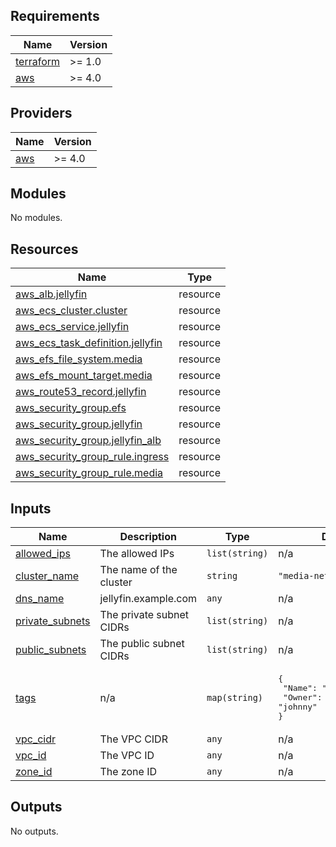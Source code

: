 <!-- BEGIN_TF_DOCS -->
## Requirements

| Name | Version |
|------|---------|
| <a name="requirement_terraform"></a> [terraform](#requirement\_terraform) | >= 1.0 |
| <a name="requirement_aws"></a> [aws](#requirement\_aws) | >= 4.0 |

## Providers

| Name | Version |
|------|---------|
| <a name="provider_aws"></a> [aws](#provider\_aws) | >= 4.0 |

## Modules

No modules.

## Resources

| Name | Type |
|------|------|
| [aws_alb.jellyfin](https://registry.terraform.io/providers/hashicorp/aws/latest/docs/resources/alb) | resource |
| [aws_ecs_cluster.cluster](https://registry.terraform.io/providers/hashicorp/aws/latest/docs/resources/ecs_cluster) | resource |
| [aws_ecs_service.jellyfin](https://registry.terraform.io/providers/hashicorp/aws/latest/docs/resources/ecs_service) | resource |
| [aws_ecs_task_definition.jellyfin](https://registry.terraform.io/providers/hashicorp/aws/latest/docs/resources/ecs_task_definition) | resource |
| [aws_efs_file_system.media](https://registry.terraform.io/providers/hashicorp/aws/latest/docs/resources/efs_file_system) | resource |
| [aws_efs_mount_target.media](https://registry.terraform.io/providers/hashicorp/aws/latest/docs/resources/efs_mount_target) | resource |
| [aws_route53_record.jellyfin](https://registry.terraform.io/providers/hashicorp/aws/latest/docs/resources/route53_record) | resource |
| [aws_security_group.efs](https://registry.terraform.io/providers/hashicorp/aws/latest/docs/resources/security_group) | resource |
| [aws_security_group.jellyfin](https://registry.terraform.io/providers/hashicorp/aws/latest/docs/resources/security_group) | resource |
| [aws_security_group.jellyfin_alb](https://registry.terraform.io/providers/hashicorp/aws/latest/docs/resources/security_group) | resource |
| [aws_security_group_rule.ingress](https://registry.terraform.io/providers/hashicorp/aws/latest/docs/resources/security_group_rule) | resource |
| [aws_security_group_rule.media](https://registry.terraform.io/providers/hashicorp/aws/latest/docs/resources/security_group_rule) | resource |

## Inputs

| Name | Description | Type | Default | Required |
|------|-------------|------|---------|:--------:|
| <a name="input_allowed_ips"></a> [allowed\_ips](#input\_allowed\_ips) | The allowed IPs | `list(string)` | n/a | yes |
| <a name="input_cluster_name"></a> [cluster\_name](#input\_cluster\_name) | The name of the cluster | `string` | `"media-network"` | no |
| <a name="input_dns_name"></a> [dns\_name](#input\_dns\_name) | jellyfin.example.com | `any` | n/a | yes |
| <a name="input_private_subnets"></a> [private\_subnets](#input\_private\_subnets) | The private subnet CIDRs | `list(string)` | n/a | yes |
| <a name="input_public_subnets"></a> [public\_subnets](#input\_public\_subnets) | The public subnet CIDRs | `list(string)` | n/a | yes |
| <a name="input_tags"></a> [tags](#input\_tags) | n/a | `map(string)` | <pre>{<br>  "Name": "media-network",<br>  "Owner": "johnny"<br>}</pre> | no |
| <a name="input_vpc_cidr"></a> [vpc\_cidr](#input\_vpc\_cidr) | The VPC CIDR | `any` | n/a | yes |
| <a name="input_vpc_id"></a> [vpc\_id](#input\_vpc\_id) | The VPC ID | `any` | n/a | yes |
| <a name="input_zone_id"></a> [zone\_id](#input\_zone\_id) | The zone ID | `any` | n/a | yes |

## Outputs

No outputs.
<!-- END_TF_DOCS -->